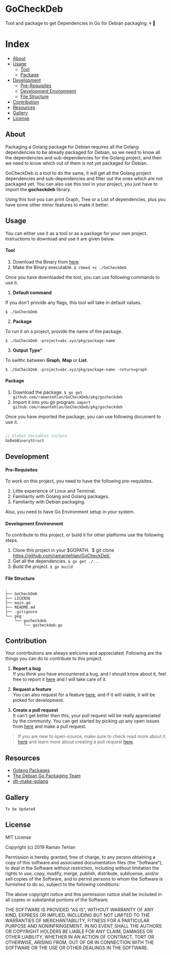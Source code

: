 # GoCheckDeb

Tool and package to get Dependencies in Go for Debian packaging. :cyclone: :page_with_curl:

# Index

- [About](#about)
- [Usage](#usage)
	- [Tool](#tool)
	- [Package](#package)
- [Development](#development)
	- [Pre-Requisites](#pre-requisites)
	- [Development Environment](#development-environment)
	- [File Structure](#file-structure)
- [Contribution](#contribution)
- [Resources](#resources)
- [Gallery](#gallery)
- [License](#license)

## About

Packaging a Golang package for Debian requires all the Golang dependencies to be
already packaged for Debian, so we need to know all the dependencies and
sub-dependencies for the Golang project, and then we need to know which out of
them is not yet packaged for Debian.

GoCheckDeb is a tool to do the same, it will get all the Golang project
dependencies and sub-dependencies and filter out the ones which are not packaged
yet. You can also use this tool in your project, you just have to import the
**gocheckdeb** library.

Using this tool you can print Graph, Tree or a List of dependencies, plus you have some other minor features to make it better.

## Usage

You can either use it as a tool or as a package for your own project. Instructions to download and use it are given below.

#### Tool

1. Download the Binary from [here](https://github.com/ramantehlan/GoCheckDeb/raw/master/GoCheckDeb)
2. Make the Binary executable. `$ chmod +x ./GoCheckDeb`

Once you have downloaded the tool, you can use following commands to use it.

1. **Default command**

If you don't provide any flags, this tool will take in default values.

`$ ./GoCheckDeb`

2. **Package**

To run it on a project, provide the name of the package.

`$ ./GoCheckDeb -project=abc.xyz/pkg/package-name`

3. **Output Type***

To swithc between **Graph**, **Map** or **List**.

`$ ./GoCheckDeb -project=abc.xyz/pkg/package-name -return=graph`


#### Package

1. Download the package. `$ go get github.com/ramantehlan/GoCheckDeb/pkg/gocheckdeb`
2. Import it into you go program. `import github.com/ramantehlan/GoCheckDeb/pkg/gocheckdeb`

Once you have imported the package, you can use following document to use it.

 ```go

// Global Variables inclure
GoDebBinaryStruct
 ```

## Development

#### Pre-Requisites

To work on this project, you need to have the following pre-requisites.

1. Little experience of Linux and Terminal.
2. Familiarity with Golang and Golang packages.
3. Familiarity with Debian packaging.

Also, you need to have Go Environment setup in your system.

#### Development Environment

To contribute to this project, or build it for other platforms use the following steps.

1. Clone this project in your $GOPATH. `$ git clone https://github.com/ramantehlan/GoCheckDeb`
2. Get all the dependencies. `$ go get ./...`
3. Build the project. `$ go build`

#### File Structure

```
.
├── GoCheckDeb
├── LICENSE
├── main.go
├── README.md
├── .gitignore
└── pkg
    └── gocheckdeb
        └── gocheckdeb.go
```

## Contribution

Your contributions are always welcome and appreciated. Following are the things you can do to contribute to this project.

1. **Report a bug** <br>
If you think you have encountered a bug, and I should know about it, feel free to report it [here](https://github.com/ramantehlan/GoCheckDeb/issues/new) and I will take care of it.

2. **Request a feature** <br>
You can also request for a feature [here](https://github.com/ramantehlan/GoCheckDeb/issues/new), and if it will viable, it will be picked for development.  

3. **Create a pull request** <br>
It can't get better then this, your pull request will be really appreciated by the community. You can get started by picking up any open issues from [here](https://github.com/ramantehlan/GoCheckDeb/issues) and make a pull request.

> If you are new to open-source, make sure to check read more about it [here](https://www.digitalocean.com/community/tutorial_series/an-introduction-to-open-source) and learn more about creating a pull request [here](https://www.digitalocean.com/community/tutorials/how-to-create-a-pull-request-on-github).

## Resources

- [Golang Packages](https://golang.org/pkg/)
- [The Debian Go Packaging Team](https://go-team.pages.debian.net/)
- [dh-make-golang](https://github.com/Debian/dh-make-golang)

## Gallery

`To be Updated`

## License

MIT License

Copyright (c) 2019 Raman Tehlan

Permission is hereby granted, free of charge, to any person obtaining a copy
of this software and associated documentation files (the "Software"), to deal
in the Software without restriction, including without limitation the rights
to use, copy, modify, merge, publish, distribute, sublicense, and/or sell
copies of the Software, and to permit persons to whom the Software is
furnished to do so, subject to the following conditions:

The above copyright notice and this permission notice shall be included in all
copies or substantial portions of the Software.

THE SOFTWARE IS PROVIDED "AS IS", WITHOUT WARRANTY OF ANY KIND, EXPRESS OR
IMPLIED, INCLUDING BUT NOT LIMITED TO THE WARRANTIES OF MERCHANTABILITY,
FITNESS FOR A PARTICULAR PURPOSE AND NONINFRINGEMENT. IN NO EVENT SHALL THE
AUTHORS OR COPYRIGHT HOLDERS BE LIABLE FOR ANY CLAIM, DAMAGES OR OTHER
LIABILITY, WHETHER IN AN ACTION OF CONTRACT, TORT OR OTHERWISE, ARISING FROM,
OUT OF OR IN CONNECTION WITH THE SOFTWARE OR THE USE OR OTHER DEALINGS IN THE
SOFTWARE.
